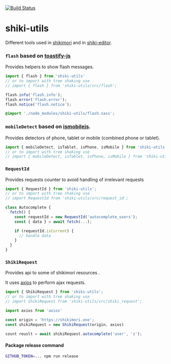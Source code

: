 [![Build Status](https://travis-ci.com/shikimori/shiki-utils.svg?branch=master)](https://travis-ci.com/shikimori/shiki-utils)

# shiki-utils
Different tools used in [shikimori](https://github.com/shikimori/shikimori) and in [shiki-editor](https://github.com/shikimori/shiki-editor).

### `flash` based on [toastify-js](https://github.com/apvarun/toastify-js)
Provides helpers to show flash messages. 

```javascript
import { flash } from 'shiki-utils'
// or to import with tree shaking use
// import { flash } from 'shiki-utils/src/flash';

flash.info('flash.info');
flash.error('flash.error');
flash.notice('flash.notice');
```

```scss
@import './node_modules/shiki-utils/flash.sass';
```


### `mobileDetect` based on [ismobilejs](https://github.com/kaimallea/isMobile).
Provides detectors of phone, tablet or mobile (combined phone or tablet).

```javascript
import { mobileDetect, isTablet, isPhone, isMobile } from 'shiki-utils';
// or to import with tree shaking use
// import { mobileDetect, isTablet, isPhone, isMobile } from 'shiki-utils/src/mobile_detect';
```


### `RequestId`
Provides requests counter to avoid handling of irrelevant requests

```javascript
import { RequestId } from 'shiki-utils';
// or to import with tree shaking use
// import RequestId from 'shiki-utils/src/request_id';

class Autocomplete {
  fetch() {
    const requestId = new RequestId('autocomplete_users');
    const { data } = await fetch(...);

    if (requestId.isCurrent) {
      // handle data
    }
  }
}
```


### `ShikiRequest`
Provides api to some of shikimori resources .

It uses [axios](https://github.com/axios/axios) to perform ajax requests.

```javascript
import { ShikiRequest } from 'shiki-utils';
// or to import with tree shaking use
// import ShikiRequest from 'shiki-utils/src/shiki_request';

import axios from 'axios'

const origin = 'https://shikimori.one';
const shikiRequest = new ShikiRequest(origin, axios)

cosnt reuslt = await shikiRequest.autocomplete('user', 'z');
```

#### Package release command
```sh
GITHUB_TOKEN=... npm run release
```
